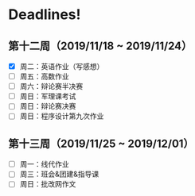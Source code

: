 # Deadlines!

## 第十二周（2019/11/18 ~ 2019/11/24）
- [x] 周二：英语作业（写感想）
- [ ] 周五：高数作业
- [ ] 周六：辩论赛半决赛
- [ ] 周日：军理课考试
- [ ] 周日：辩论赛决赛
- [ ] 周日：程序设计第九次作业
## 第十三周（2019/11/25 ~ 2019/12/01）
- [ ] 周一：线代作业
- [ ] 周三：班会&团建&指导课
- [ ] 周日：批改网作文